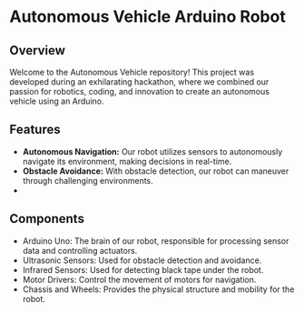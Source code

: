 # Autonomous Vehicle Arduino Robot

## Overview
Welcome to the Autonomous Vehicle repository! This project was developed during an exhilarating hackathon, where we combined our passion for robotics, coding, and innovation to create an autonomous vehicle using an Arduino.

## Features
- **Autonomous Navigation:** Our robot utilizes sensors to autonomously navigate its environment, making decisions in real-time.
- **Obstacle Avoidance:** With obstacle detection, our robot can maneuver through challenging environments.
- 
## Components
- Arduino Uno: The brain of our robot, responsible for processing sensor data and controlling actuators.
- Ultrasonic Sensors: Used for obstacle detection and avoidance.
- Infrared Sensors: Used for detecting black tape under the robot.
- Motor Drivers: Control the movement of motors for navigation.
- Chassis and Wheels: Provides the physical structure and mobility for the robot.

